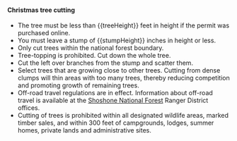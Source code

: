 #### Christmas tree cutting

* The tree must be less than {{treeHeight}} feet in height if the permit was purchased online.
* You must leave a stump of {{stumpHeight}} inches in height or less. 
* Only cut trees within the national forest boundary.
* Tree-topping is prohibited. Cut down the whole tree. 
* Cut the left over branches from the stump and scatter them.
* Select trees that are growing close to other trees. Cutting from dense clumps will thin areas with too many trees, thereby reducing competition and promoting growth of remaining trees.
* Off-road travel regulations are in effect. Information about off-road travel is available at the 
[Shoshone National Forest](https://www.fs.usda.gov/shoshone) Ranger District offices.
* Cutting of trees is prohibited within all designated wildlife areas, marked timber sales, and within 300 feet of campgrounds, lodges, summer homes, private lands and administrative sites. 


